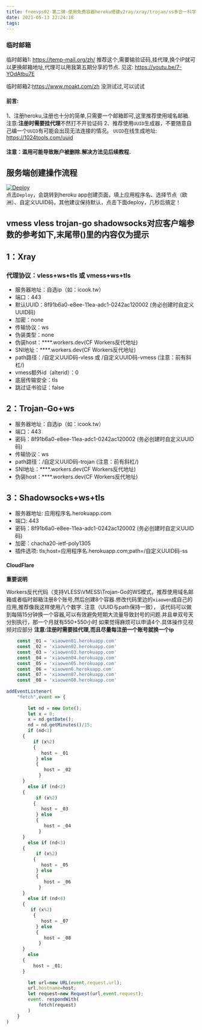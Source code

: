 ```yaml
---
title: freevps02-第二弹-使用免费容器heroku搭建v2ray/xray/trojan/ss多合一科学上网
date: 2021-05-13 22:24:18
tags:
---
```

### 临时邮箱

临时邮箱1: https://temp-mail.org/zh/ 
推荐这个,需要输验证码,挂代理,换个IP就可以更换邮箱地址,代理可以用我第五期分享的节点.
见这: https://youtu.be/7-YOdAtbu7E

临时邮箱2:https://www.moakt.com/zh
没测试过,可以试试

#### 前言:
1、注册heroku,注册也十分的简单,只需要一个邮箱即可,这里推荐使用域名邮箱.
注意:**注册时需要挂代理**不然打不开验证码
2、推荐使用`UUID`生成器，不要随意自己编一个`UUID`有可能会出现无法连接的情况。
`UUID`在线生成地址: https://1024tools.com/uuid

#### 注意：滥用可能导致账户被删除.解决方法见后续教程.



## 服务端创建操作流程 
[![Deploy](https://www.herokucdn.com/deploy/button.png)](https://dashboard.heroku.com/new?template=https://github.com/YG-tsj/Heroku-xray-trojangows-ssws)  
点击`Deploy`，会跳转到heroku app创建页面，填上应用程序名、选择节点（欧洲）、自定义UUID码，其他建议保持默认，点击下面deploy，几秒后搞定！    

## vmess vless trojan-go shadowsocks对应客户端参数的参考如下,末尾带()里的内容仅为提示

## 1：Xray

### 代理协议：vless+ws+tls 或 vmess+ws+tls
* 服务器地址：自选ip（如：icook.tw）
* 端口：443
* 默认UUID：8f91b6a0-e8ee-11ea-adc1-0242ac120002   (务必创建时自定义UUID码)
* 加密：none
* 传输协议：ws
* 伪装类型：none
* 伪装host：****.workers.dev(CF Workers反代地址)
* SNI地址：****.workers.dev(CF Workers反代地址)
* path路径：/自定义UUID码-vless 或 /自定义UUID码-vmess    (注意：前有斜杠/)
* vmess额外id（alterid）：0
* 底层传输安全：tls
* 跳过证书验证：false

## 2：Trojan-Go+ws

* 服务器地址：自选ip（如：icook.tw）
* 端口：443
* 密码：8f91b6a0-e8ee-11ea-adc1-0242ac120002   (务必创建时自定义UUID码) 
* 传输协议：ws
* path路径：/自定义UUID码-trojan  (注意：前有斜杠/)
* SNI地址：****.workers.dev(CF Workers反代地址)
* 伪装host：****.workers.dev(CF Workers反代地址)

## 3：Shadowsocks+ws+tls

* 服务器地址: 应用程序名.herokuapp.com
* 端口: 443
* 密码：8f91b6a0-e8ee-11ea-adc1-0242ac120002   (务必创建时自定义UUID码) 
* 加密：chacha20-ietf-poly1305
* 插件选项: tls;host=应用程序名.herokuapp.com;path=/自定义UUID码-ss


#### CloudFlare 

**重要说明**

Workers反代代码（支持VLESS\VMESS\Trojan-Go的WS模式，推荐使用域名邮箱或者临时邮箱注册8个账号,然后创建8个容器.修改代码里边的`xiaowen`成自己的应用,推荐像我这样使用八个数字.
注意（UUID与path保持一致），
该代码可以做到每隔15分钟换一个容器,可以有效避免短期大流量导致封号的问题.并且单双号天分别执行，那一个月就有550+550小时
如果觉得麻烦可以申请4个.具体操作见视频对应部分
**注意:注册时需要挂代理,而且尽量每注册一个账号就换一个ip**

```javascript
    const _01 = 'xiaowen01.herokuapp.com'
    const _02 = 'xiaowen02.herokuapp.com'
    const _03 = 'xiaowen03.herokuapp.com'
	const _04 = 'xiaowen04.herokuapp.com'
	const _05 = 'xiaowen05.herokuapp.com'
	const _06 = 'xiaowen6.herokuapp.com'
	const _07 = 'xiaowen07.herokuapp.com'
	const _08 = 'xiaowen08.herokuapp.com'
	
addEventListener(
    "fetch",event => {
    
        let nd = new Date();
        let x = 0; 
        x = nd.getDate();
        nd = nd.getMinutes()/15;
        if (nd<1)
      {
          if (x%2)
          {
             host = _01
           } else
           {
              host = _02
            }
      }
        else if (nd<2)
      {
           if (x%2)
          {
             host = _03
           } else
           {
              host = _04
            }
      }
        else if (nd<3)
      {
           if (x%2)
          {
             host = _05
           } else
           {
              host = _06
            }
      }
        else if (nd<4)
      {
         if (x%2)
          {
             host = _07
           } else
           {
              host = _08
            }
      }
        else
      {
	      host = _01;
      }
        
        let url=new URL(event.request.url);
        url.hostname=host;
        let request=new Request(url,event.request);
        event. respondWith(
            fetch(request)
        )
    }
)
```